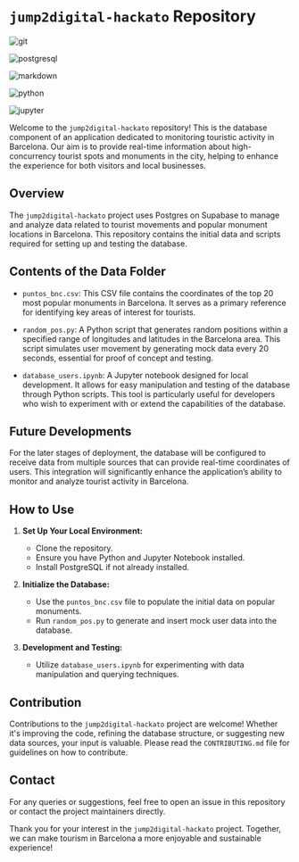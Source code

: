 # `jump2digital-hackato` Repository

![git](https://img.shields.io/badge/GIT-E44C30?style=for-the-badge&logo=git&logoColor=white)

![postgresql](https://img.shields.io/badge/PostgreSQL-316192?style=for-the-badge&logo=postgresql&logoColor=white)

![markdown](https://img.shields.io/badge/Markdown-000000?style=for-the-badge&logo=markdown&logoColor=white)

![python](https://img.shields.io/badge/Python-3776AB?style=for-the-badge&logo=python&logoColor=white)

![jupyter](https://img.shields.io/badge/Made%20with-Jupyter-orange?style=for-the-badge&logo=Jupyter)

Welcome to the `jump2digital-hackato` repository! This is the database component of an application dedicated to monitoring touristic activity in Barcelona. Our aim is to provide real-time information about high-concurrency tourist spots and monuments in the city, helping to enhance the experience for both visitors and local businesses.

## Overview

The `jump2digital-hackato` project uses Postgres on Supabase to manage and analyze data related to tourist movements and popular monument locations in Barcelona. This repository contains the initial data and scripts required for setting up and testing the database.

## Contents of the Data Folder

- `puntos_bnc.csv`: This CSV file contains the coordinates of the top 20 most popular monuments in Barcelona. It serves as a primary reference for identifying key areas of interest for tourists.

- `random_pos.py`: A Python script that generates random positions within a specified range of longitudes and latitudes in the Barcelona area. This script simulates user movement by generating mock data every 20 seconds, essential for proof of concept and testing.

- `database_users.ipynb`: A Jupyter notebook designed for local development. It allows for easy manipulation and testing of the database through Python scripts. This tool is particularly useful for developers who wish to experiment with or extend the capabilities of the database.

## Future Developments

For the later stages of deployment, the database will be configured to receive data from multiple sources that can provide real-time coordinates of users. This integration will significantly enhance the application’s ability to monitor and analyze tourist activity in Barcelona.

## How to Use

1. **Set Up Your Local Environment:**
   - Clone the repository.
   - Ensure you have Python and Jupyter Notebook installed.
   - Install PostgreSQL if not already installed.

2. **Initialize the Database:**
   - Use the `puntos_bnc.csv` file to populate the initial data on popular monuments.
   - Run `random_pos.py` to generate and insert mock user data into the database.

3. **Development and Testing:**
   - Utilize `database_users.ipynb` for experimenting with data manipulation and querying techniques.

## Contribution

Contributions to the `jump2digital-hackato` project are welcome! Whether it's improving the code, refining the database structure, or suggesting new data sources, your input is valuable. Please read the `CONTRIBUTING.md` file for guidelines on how to contribute.

## Contact

For any queries or suggestions, feel free to open an issue in this repository or contact the project maintainers directly.

Thank you for your interest in the `jump2digital-hackato` project. Together, we can make tourism in Barcelona a more enjoyable and sustainable experience!